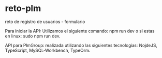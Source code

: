 # reto-plm
reto de registro de usuarios - formulario


Para iniciar la API: Utilizamos el siguiente comando: npm run dev o si estas en linux: sudo npm run dev.

API para PlmGroup: realizada utilizando las siguientes tecnologías: NojdeJS, TypeScript, MySQL-Workbench, TypeOrm.
